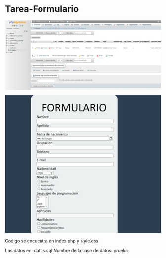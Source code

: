 # Tarea-Formulario

![FOTO!](PHP.jpg)

![FORMULARIO!](FORMULARIO.jpg)

Codigo se encuentra en index.php y style.css

Los datos en: datos.sql
Nombre de la base de datos: prueba

